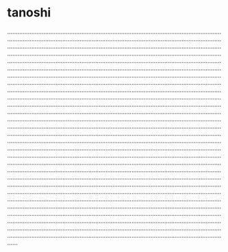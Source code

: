 # tanoshi
..................................................................................................................................................................................................................................................................................................................................................................................................................................................................................................................................................................................................................................................................................................................................................................................................................................................................................................................................................................................................................................................................................................................................................................................................................................................................................................................................................................................................................................................................................................................................................................................................................................................................................................................................................................................................................................................................................................................................................................................................................................................................................................................................................................................................................................................................................................................................................................................................................................................................................................................................................................................................................................................................................................................................................................................................................................................................................................................................................................................................................................................................................................................................................................................................................................................................................................................................................................................................................................................................................................................................................................................................................................................................................................................................................